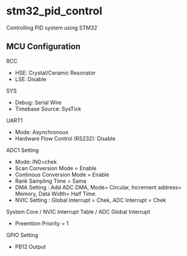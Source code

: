 # stm32_pid_control
Controlling PID system using STM32

## MCU Configuration
RCC
- HSE: Crystal/Ceramic Resonator
- LSE: Disable
  
SYS
- Debug: Serial Wire
- Timebase Source: SysTick
  
UART1
- Mode: Asynchronous
- Hardware Flow Control (RS232): Disable
  
ADC1 Setting
- Mode: IN0=chek 
- Scan Conversion Mode = Enable
- Continous Conversion Mode = Enable
- Rank Sampling Time = Sama
- DMA Setting : Add ADC DMA, Mode= Circular, Increment address= Memory, Data Width= Half Time.
- NVIC Setting : Global Interrupt = Chek, ADC Interrupt = Chek
  
System Core / NVIC Interrupt Table / ADC Global Interrupt
- Preemtion Priority = 1

GPIO Setting
- PB12 Output